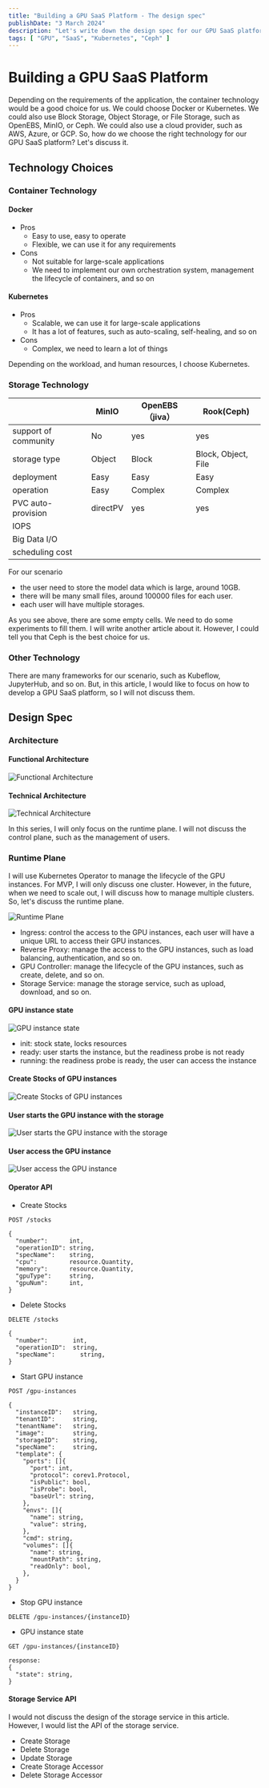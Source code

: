 ```yaml
---
title: "Building a GPU SaaS Platform - The design spec"
publishDate: "3 March 2024"
description: "Let's write down the design spec for our GPU SaaS platform."
tags: [ "GPU", "SaaS", "Kubernetes", "Ceph" ]
---
```


# Building a GPU SaaS Platform

Depending on the requirements of the application, the container technology would be a good choice for us. We could choose Docker or Kubernetes. We
could also use Block Storage, Object Storage, or File Storage, such as OpenEBS, MinIO, or Ceph. We could also use a cloud provider, such as AWS,
Azure, or GCP. So, how do we choose the right technology for our GPU SaaS platform? Let's discuss it.

## Technology Choices

### Container Technology

#### Docker

- Pros
  - Easy to use, easy to operate
  - Flexible, we can use it for any requirements
- Cons
  - Not suitable for large-scale applications
  - We need to implement our own orchestration system, management the lifecycle of containers, and so on

#### Kubernetes

- Pros
  - Scalable, we can use it for large-scale applications
  - It has a lot of features, such as auto-scaling, self-healing, and so on
- Cons
  - Complex, we need to learn a lot of things

Depending on the workload, and human resources, I choose Kubernetes.

### Storage Technology

|                      | MinIO    | OpenEBS（jiva） | Rook(Ceph)          |
|----------------------|----------|---------------|---------------------|
| support of community | No       | yes           | yes                 |
| storage type         | Object   | Block         | Block, Object, File |
| deployment           | Easy     | Easy          | Easy                |
| operation            | Easy     | Complex       | Complex             |
| PVC auto-provision   | directPV | yes           | yes                 |
| IOPS                 |          |               |                     |
| Big Data I/O         |          |               |                     |
| scheduling cost      |          |               |                     |

For our scenario

- the user need to store the model data which is large, around 10GB.
- there will be many small files, around 100000 files for each user.
- each user will have multiple storages.

As you see above, there are some empty cells. We need to do some experiments to fill them. I will write another article about it. However, I could
tell you that Ceph is the best choice for us.

### Other Technology

There are many frameworks for our scenario, such as Kubeflow, JupyterHub, and so on. But, in this article, I would like to focus on how to develop
a GPU SaaS platform, so I will not discuss them.

## Design Spec

### Architecture

#### Functional Architecture

![Functional Architecture](./img/gpu-service/part3-fn-architecture.png)

#### Technical Architecture

![Technical Architecture](./img/gpu-service/part3-tech-arc.png)

In this series, I will only focus on the runtime plane. I will not discuss the control plane, such as the management of users.

### Runtime Plane

I will use Kubernetes Operator to manage the lifecycle of the GPU instances. For MVP, I will only discuss one cluster. However, in the future,
when we need to scale out, I will discuss how to manage multiple clusters. So, let's discuss the runtime plane.

![Runtime Plane](./img/gpu-service/part3-runtime-plane.png)

- Ingress: control the access to the GPU instances, each user will have a unique URL to access their GPU instances.
- Reverse Proxy: manage the access to the GPU instances, such as load balancing, authentication, and so on.
- GPU Controller: manage the lifecycle of the GPU instances, such as create, delete, and so on.
- Storage Service: manage the storage service, such as upload, download, and so on.

#### GPU instance state

![GPU instance state](./img/gpu-service/part3-state.png)

- init: stock state, locks resources
- ready: user starts the instance, but the readiness probe is not ready
- running: the readiness probe is ready, the user can access the instance

#### Create Stocks of GPU instances

![Create Stocks of GPU instances](./img/gpu-service/part3-stocks.png)

#### User starts the GPU instance with the storage

![User starts the GPU instance with the storage](./img/gpu-service/part3-gpu.png)

#### User access the GPU instance

![User access the GPU instance](./img/gpu-service/part3-access.png)

#### Operator API

- Create Stocks

```text
POST /stocks

{
  "number":      int,
  "operationID": string,
  "specName":    string,
  "cpu":         resource.Quantity,
  "memory":      resource.Quantity,
  "gpuType":     string,
  "gpuNum":      int,
}
```

- Delete Stocks

```text
DELETE /stocks

{
  "number":       int,
  "operationID":  string,
  "specName":	    string,
}

```

- Start GPU instance

```text
POST /gpu-instances

{
  "instanceID":   string,
  "tenantID":     string,
  "tenantName":   string,
  "image":        string,
  "storageID":    string,
  "specName":     string,
  "template": {
    "ports": []{
      "port": int,
      "protocol": corev1.Protocol,
      "isPublic": bool,
      "isProbe": bool,
      "baseUrl": string,
    },
    "envs": []{
      "name": string,
      "value": string,
    },
    "cmd": string,
    "volumes": []{
      "name": string,
      "mountPath": string,
      "readOnly": bool,
    },
  }
}
```

- Stop GPU instance

```text
DELETE /gpu-instances/{instanceID}
```

- GPU instance state

```text
GET /gpu-instances/{instanceID}

response:
{
  "state": string,
}
```

#### Storage Service API

I would not discuss the design of the storage service in this article. However, I would list the API of the storage service.

- Create Storage
- Delete Storage
- Update Storage
- Create Storage Accessor
- Delete Storage Accessor

